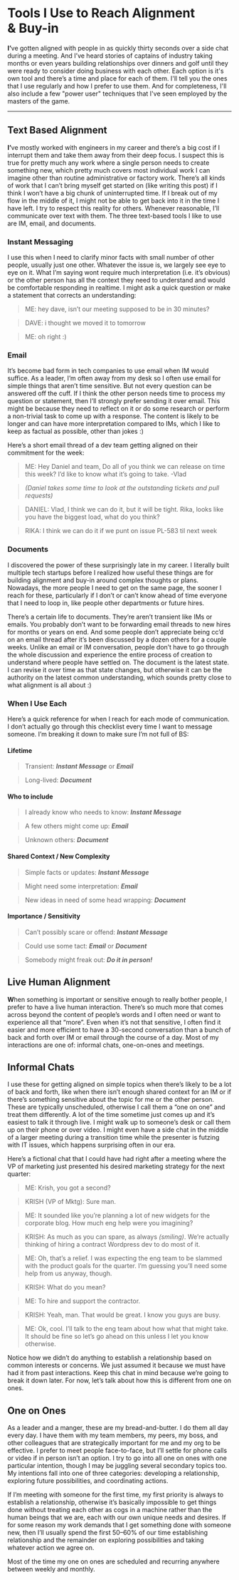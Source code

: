 # Tools I Use to Reach Alignment & Buy-in
<b>I’</b>ve gotten aligned with people in as quickly thirty seconds over a side chat during a meeting. And I’ve heard stories of captains of industry taking months or even years building relationships over dinners and golf until they were ready to consider doing business with each other. Each option is it's own tool and there’s a time and place for each of them. I'll tell you the ones that I use regularly and how I prefer to use them. And for completeness, I'll also include a few "power user" techniques that I've seen employed by the masters of the game.

---

## Text Based Alignment
<b>I’</b>ve mostly worked with engineers in my career and there’s a big cost if I interrupt them and take them away from their deep focus. I suspect this is true for pretty much any work where a single person needs to create something new, which pretty much covers most individual work I can imagine other than routine administrative or factory work. There’s all kinds of work that I can’t bring myself get started on (like writing this post) if I think I won’t have a big chunk of uninterrupted time. If I break out of my flow in the middle of it, I might not be able to get back into it in the time I have left. I try to respect this reality for others. Whenever reasonable, I’ll communicate over text with them. The three text-based tools I like to use are IM, email, and documents.

### Instant Messaging
I use this when I need to clarify minor facts with small number of other people, usually just one other. Whatever the issue is, we largely see eye to eye on it. What I’m saying wont require much interpretation (i.e. it’s obvious) or the other person has all the context they need to understand and would be comfortable responding in realtime. I might ask a quick question or make a statement that corrects an understanding:

> ME: hey dave, isn’t our meeting supposed to be in 30 minutes?

> DAVE: i thought we moved it to tomorrow

> ME: oh right :)


### Email
It’s become bad form in tech companies to use email when IM would suffice. As a leader, I’m often away from my desk so I often use email for simple things that aren’t time sensitive. But not every question can be answered off the cuff. If I think the other person needs time to process my question or statement, then I’ll strongly prefer sending it over email. This might be because they need to reflect on it or do some research or perform a non-trivial task to come up with a response. The content is likely to be longer and can have more interpretation compared to IMs, which I like to keep as factual as possible, other than jokes :)

Here’s a short email thread of a dev team getting aligned on their commitment for the week:

> ME: Hey Daniel and team, Do all of you think we can release on time this week? I’d like to know what it’s going to take. -Vlad

> _(Daniel takes some time to look at the outstanding tickets and pull requests)_

> DANIEL: Vlad, I think we can do it, but it will be tight. Rika, looks like you have the biggest load, what do you think?

> RIKA: I think we can do it if we punt on issue PL-583 til next week

### Documents
I discovered the power of these surprisingly late in my career. I literally built multiple tech startups before I realized how useful these things are for building alignment and buy-in around complex thoughts or plans. Nowadays, the more people I need to get on the same page, the sooner I reach for these, particularly if I don’t or can’t know ahead of time everyone that I need to loop in, like people other departments or future hires. 

There’s a certain life to documents. They’re aren’t transient like IMs or emails. You probably don’t want to be forwarding email threads to new hires for months or years on end. And some people don’t appreciate being cc’d on an email thread after it’s been discussed by a dozen others for a couple weeks. Unlike an email or IM conversation, people don’t have to go through the whole discussion and experience the entire process of creation to understand where people have settled on. The document is the latest state. I can revise it over time as that state changes, but otherwise it can be the authority on the latest common understanding, which sounds pretty close to what alignment is all about :)

### When I Use Each
Here’s a quick reference for when I reach for each mode of communication. I don’t actually go through this checklist every time I want to message someone. I’m breaking it down to make sure I’m not full of BS:

#### Lifetime
> Transient: _**Instant Message**_ or _**Email**_

> Long-lived: _**Document**_

#### Who to include
> I already know who needs to know: _**Instant Message**_

> A few others might come up: _**Email**_

> Unknown others: _**Document**_

#### Shared Context / New Complexity
> Simple facts or updates: _**Instant Message**_

> Might need some interpretation: _**Email**_

> New ideas in need of some head wrapping: _**Document**_

#### Importance / Sensitivity
> Can’t possibly scare or offend: _**Instant Message**_

> Could use some tact: _**Email**_ or _**Document**_

> Somebody might freak out: _**Do it in person!**_

## Live Human Alignment
<b>W</b>hen something is important or sensitive enough to really bother people, I prefer to have a live human interaction. There’s so much more that comes across beyond the content of people’s words and I often need or want to experience all that “more”. Even when it’s not that sensitive, I often find it easier and more efficient to have a 30-second conversation than a bunch of back and forth over IM or email through the course of a day. Most of my interactions are one of: informal chats, one-on-ones and meetings.

## Informal Chats
I use these for getting aligned on simple topics when there’s likely to be a lot of back and forth, like when there isn’t enough shared context for an IM or if there’s something sensitive about the topic for me or the other person. These are typically unscheduled, otherwise I call them a “one on one” and treat them differently. A lot of the time sometime just comes up and it’s easiest to talk it through live. I might walk up to someone’s desk or call them up on their phone or over video. I might even have a side chat in the middle of a larger meeting during a transition time while the presenter is futzing with IT issues, which happens surprising often in our era. 

Here’s a fictional chat that I could have had right after a meeting where the VP of marketing just presented his desired marketing strategy for the next quarter:

> ME: Krish, you got a second?

> KRISH (VP of Mktg): Sure man.

> ME: It sounded like you’re planning a lot of new widgets for the corporate blog. How much eng help were you imagining?

> KRISH: As much as you can spare, as always _(smiling)_. We’re actually thinking of hiring a contract Wordpress dev to do most of it.

> ME: Oh, that’s a relief. I was expecting the eng team to be slammed with the product goals for the quarter. I’m guessing you’ll need some help from us anyway, though.

> KRISH: What do you mean?

> ME: To hire and support the contractor.

> KRISH: Yeah, man. That would be great. I know you guys are busy.

> ME: Ok, cool. I’ll talk to the eng team about how what that might take. It should be fine so let’s go ahead on this unless I let you know otherwise.

Notice how we didn’t do anything to establish a relationship based on common interests or concerns. We just assumed it because we must have had it from past interactions. Keep this chat in mind because we’re going to break it down later. For now, let’s talk about how this is different from one on ones.

## One on Ones
As a leader and a manger, these are my bread-and-butter. I do them all day every day. I have them with my team members, my peers, my boss, and other colleagues that are strategically important for me and my org to be effective. I prefer to meet people face-to-face, but I’ll settle for phone calls or video if in person isn’t an option. I try to go into all one on ones with one particular intention, though I may be juggling several secondary topics too. My intentions fall into one of three categories: developing a relationship, exploring future possibilities, and coordinating actions.

If I’m meeting with someone for the first time, my first priority is always to establish a relationship, otherwise it’s basically impossible to get things done without treating each other as cogs in a machine rather than the human beings that we are, each with our own unique needs and desires. If for some reason my work demands that I get something done with someone new, then I’ll usually spend the first 50–60% of our time establishing relationship and the remainder on exploring possibilities and taking whatever action we agree on. 

Most of the time my one on ones are scheduled and recurring anywhere between weekly and monthly.